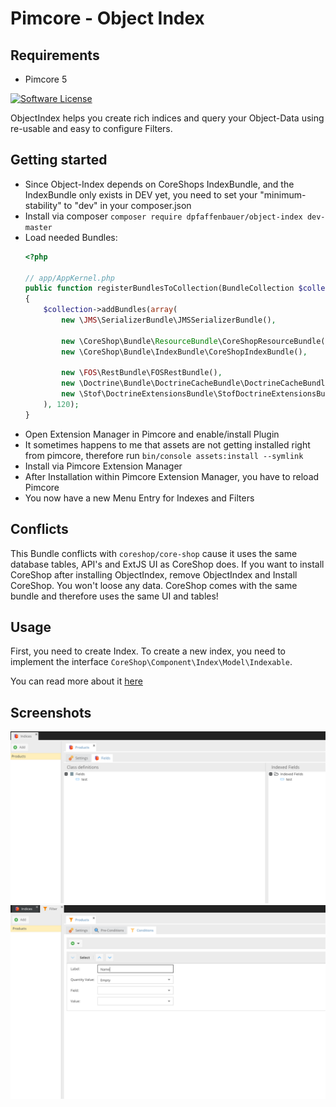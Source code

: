 # Pimcore - Object Index

## Requirements
 - Pimcore 5

[![Software License](https://img.shields.io/badge/license-GPLv3-brightgreen.svg?style=flat)](LICENSE.md)

ObjectIndex helps you create rich indices and query your Object-Data using re-usable and easy to configure Filters.

## Getting started
 * Since Object-Index depends on CoreShops IndexBundle, and the IndexBundle only exists in DEV yet, you need to set your "minimum-stability" to "dev" in your composer.json
 * Install via composer ```composer require dpfaffenbauer/object-index dev-master```
 * Load needed Bundles:
    ```php
    <?php

    // app/AppKernel.php
    public function registerBundlesToCollection(BundleCollection $collection)
    {
        $collection->addBundles(array(
            new \JMS\SerializerBundle\JMSSerializerBundle(),

            new \CoreShop\Bundle\ResourceBundle\CoreShopResourceBundle(),
            new \CoreShop\Bundle\IndexBundle\CoreShopIndexBundle(),

            new \FOS\RestBundle\FOSRestBundle(),
            new \Doctrine\Bundle\DoctrineCacheBundle\DoctrineCacheBundle(),
            new \Stof\DoctrineExtensionsBundle\StofDoctrineExtensionsBundle(),
        ), 120);
    }
    ```
 * Open Extension Manager in Pimcore and enable/install Plugin
 * It sometimes happens to me that assets are not getting installed right from pimcore, therefore run ```bin/console assets:install --symlink```
 * Install via Pimcore Extension Manager
 * After Installation within Pimcore Extension Manager, you have to reload Pimcore
 * You now have a new Menu Entry for Indexes and Filters

## Conflicts
This Bundle conflicts with ```coreshop/core-shop``` cause it uses the same database tables, API's and ExtJS UI as CoreShop does.
If you want to install CoreShop after installing ObjectIndex, remove ObjectIndex and Install CoreShop. You won't loose any data.
CoreShop comes with the same bundle and therefore uses the same UI and tables!

## Usage

First, you need to create Index. To create a new index, you need to implement the interface ```CoreShop\Component\Index\Model\Indexable```.

You can read more about it [here](http://www.coreshop.org/docs/2.0.0/Bundles/IndexBundle.html)

## Screenshots
![Indices](docs/index.png)
![Filters](docs/filter.png)
